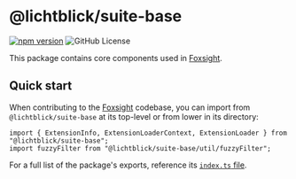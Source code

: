 # @lichtblick/suite-base &nbsp;

[![npm version](https://img.shields.io/npm/v/%40lichtblick%2Fsuite)](https://www.npmjs.com/package/@lichtblick/suite)
![GitHub License](https://img.shields.io/github/license/bmw-software-engineering/lichtblick)

This package contains core components used in [Foxsight](https://github.com/foxglove/suite).

## Quick start

When contributing to the [Foxsight](https://github.com/bmw-software-engineering/lichtblick) codebase, you can import from `@lichtblick/suite-base` at its top-level or from lower in its directory:

```
import { ExtensionInfo, ExtensionLoaderContext, ExtensionLoader } from "@lichtblick/suite-base";
import fuzzyFilter from "@lichtblick/suite-base/util/fuzzyFilter";
```

For a full list of the package's exports, reference its [`index.ts` file](https://github.com/bmw-software-engineering/lichtblick/suite/blob/main/packages/suite-base/src/index.ts).
